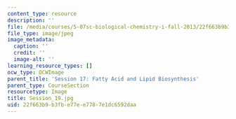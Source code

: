 ```yaml
---
content_type: resource
description: ''
file: /media/courses/5-07sc-biological-chemistry-i-fall-2013/22f663b9b3fbe77ee7787e1dc6592daa_Session_19.jpg
file_type: image/jpeg
image_metadata:
  caption: ''
  credit: ''
  image-alt: ''
learning_resource_types: []
ocw_type: OCWImage
parent_title: 'Session 17: Fatty Acid and Lipid Biosynthesis'
parent_type: CourseSection
resourcetype: Image
title: Session_19.jpg
uid: 22f663b9-b3fb-e77e-e778-7e1dc6592daa
---
```

